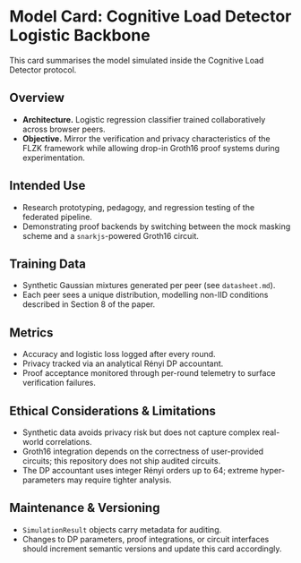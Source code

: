 # Model Card: Cognitive Load Detector Logistic Backbone

This card summarises the model simulated inside the Cognitive Load Detector protocol.

## Overview
- **Architecture.** Logistic regression classifier trained collaboratively across browser peers.
- **Objective.** Mirror the verification and privacy characteristics of the FLZK framework while
  allowing drop-in Groth16 proof systems during experimentation.

## Intended Use
- Research prototyping, pedagogy, and regression testing of the federated pipeline.
- Demonstrating proof backends by switching between the mock masking scheme and a `snarkjs`-powered
  Groth16 circuit.

## Training Data
- Synthetic Gaussian mixtures generated per peer (see `datasheet.md`).
- Each peer sees a unique distribution, modelling non-IID conditions described in Section 8 of the
  paper.

## Metrics
- Accuracy and logistic loss logged after every round.
- Privacy tracked via an analytical Rényi DP accountant.
- Proof acceptance monitored through per-round telemetry to surface verification failures.

## Ethical Considerations & Limitations
- Synthetic data avoids privacy risk but does not capture complex real-world correlations.
- Groth16 integration depends on the correctness of user-provided circuits; this repository does not
  ship audited circuits.
- The DP accountant uses integer Rényi orders up to 64; extreme hyper-parameters may require tighter
  analysis.

## Maintenance & Versioning
- `SimulationResult` objects carry metadata for auditing.
- Changes to DP parameters, proof integrations, or circuit interfaces should increment semantic
  versions and update this card accordingly.
